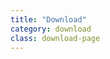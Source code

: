 ```yaml
---
title: "Download"
category: download
class: download-page
---
```

<script setup lang="ts">
  import TheDownload from "@/views/download/TheDownload.vue"
</script>

<TheDownload />
